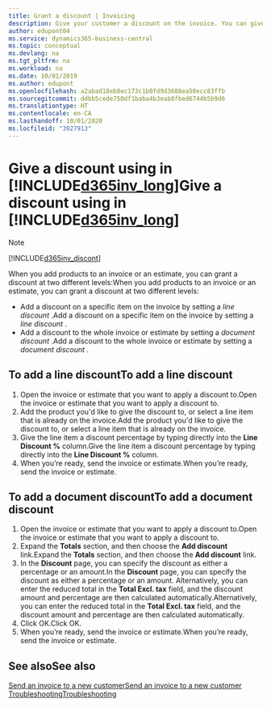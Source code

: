 ```yaml
---
title: Grant a discount | Invoicing
description: Give your customer a discount on the invoice. You can give a discount on the whole document or on individual lines.
author: edupont04
ms.service: dynamics365-business-central
ms.topic: conceptual
ms.devlang: na
ms.tgt_pltfrm: na
ms.workload: na
ms.date: 10/01/2019
ms.author: edupont
ms.openlocfilehash: a2abad18eb8ec173c1b0fd9d3688ea50ecc83ffb
ms.sourcegitcommit: ddbb5cede750df1baba4b3eab8fbed6744b5b9d6
ms.translationtype: HT
ms.contentlocale: en-CA
ms.lasthandoff: 10/01/2020
ms.locfileid: "3927913"
---
```

# <a name="give-a-discount-using-in-d365inv_long"></a><span data-ttu-id="80cf4-104">Give a discount using in [!INCLUDE[d365inv_long](includes/d365inv_long.md)]</span><span class="sxs-lookup"><span data-stu-id="80cf4-104">Give a discount using in [!INCLUDE[d365inv_long](includes/d365inv_long.md)]</span></span>
> [!Note]
> [!INCLUDE[d365inv_discont](includes/d365inv_discont.md)]

<span data-ttu-id="80cf4-105">When you add products to an invoice or an estimate, you can grant a discount at two different levels:</span><span class="sxs-lookup"><span data-stu-id="80cf4-105">When you add products to an invoice or an estimate, you can grant a discount at two different levels:</span></span>  

- <span data-ttu-id="80cf4-106">Add a discount on a specific item on the invoice by setting a *line discount* .</span><span class="sxs-lookup"><span data-stu-id="80cf4-106">Add a discount on a specific item on the invoice by setting a *line discount* .</span></span>
- <span data-ttu-id="80cf4-107">Add a discount to the whole invoice or estimate by setting a *document discount* .</span><span class="sxs-lookup"><span data-stu-id="80cf4-107">Add a discount to the whole invoice or estimate by setting a *document discount* .</span></span>

## <a name="to-add-a-line-discount"></a><span data-ttu-id="80cf4-108">To add a line discount</span><span class="sxs-lookup"><span data-stu-id="80cf4-108">To add a line discount</span></span>

1. <span data-ttu-id="80cf4-109">Open the invoice or estimate that you want to apply a discount to.</span><span class="sxs-lookup"><span data-stu-id="80cf4-109">Open the invoice or estimate that you want to apply a discount to.</span></span>  
2. <span data-ttu-id="80cf4-110">Add the product you'd like to give the discount to, or select a line item that is already on the invoice.</span><span class="sxs-lookup"><span data-stu-id="80cf4-110">Add the product you'd like to give the discount to, or select a line item that is already on the invoice.</span></span>  
3. <span data-ttu-id="80cf4-111">Give the line item a discount percentage by typing directly into the **Line Discount %** column.</span><span class="sxs-lookup"><span data-stu-id="80cf4-111">Give the line item a discount percentage by typing directly into the **Line Discount %** column.</span></span>  
4. <span data-ttu-id="80cf4-112">When you’re ready, send the invoice or estimate.</span><span class="sxs-lookup"><span data-stu-id="80cf4-112">When you’re ready, send the invoice or estimate.</span></span>  

## <a name="to-add-a-document-discount"></a><span data-ttu-id="80cf4-113">To add a document discount</span><span class="sxs-lookup"><span data-stu-id="80cf4-113">To add a document discount</span></span>

1. <span data-ttu-id="80cf4-114">Open the invoice or estimate that you want to apply a discount to.</span><span class="sxs-lookup"><span data-stu-id="80cf4-114">Open the invoice or estimate that you want to apply a discount to.</span></span>  
2. <span data-ttu-id="80cf4-115">Expand the **Totals** section, and then choose the **Add discount** link.</span><span class="sxs-lookup"><span data-stu-id="80cf4-115">Expand the **Totals** section, and then choose the **Add discount** link.</span></span>  
3. <span data-ttu-id="80cf4-116">In the **Discount** page, you can specify the discount as either a percentage or an amount.</span><span class="sxs-lookup"><span data-stu-id="80cf4-116">In the **Discount** page, you can specify the discount as either a percentage or an amount.</span></span> <span data-ttu-id="80cf4-117">Alternatively, you can enter the reduced total in the **Total Excl. tax** field, and the discount amount and percentage are then calculated automatically.</span><span class="sxs-lookup"><span data-stu-id="80cf4-117">Alternatively, you can enter the reduced total in the **Total Excl. tax** field, and the discount amount and percentage are then calculated automatically.</span></span>  
4. <span data-ttu-id="80cf4-118">Click OK.</span><span class="sxs-lookup"><span data-stu-id="80cf4-118">Click OK.</span></span>  
5. <span data-ttu-id="80cf4-119">When you’re ready, send the invoice or estimate.</span><span class="sxs-lookup"><span data-stu-id="80cf4-119">When you’re ready, send the invoice or estimate.</span></span>  

## <a name="see-also"></a><span data-ttu-id="80cf4-120">See also</span><span class="sxs-lookup"><span data-stu-id="80cf4-120">See also</span></span>

[<span data-ttu-id="80cf4-121">Send an invoice to a new customer</span><span class="sxs-lookup"><span data-stu-id="80cf4-121">Send an invoice to a new customer</span></span>](send-invoice.md)  
[<span data-ttu-id="80cf4-122">Troubleshooting</span><span class="sxs-lookup"><span data-stu-id="80cf4-122">Troubleshooting</span></span>](about-troubleshooting.md)  
